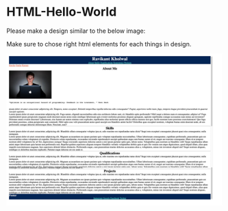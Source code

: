 # HTML-Hello-World
Please make a design similar to the below image: 

Make sure to chose right html elements for each things in design.

![Assignment](./Assignment1.jpg)


